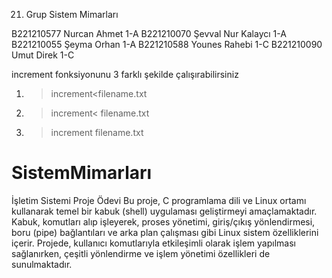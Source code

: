 21. Grup Sistem Mimarları

B221210577 Nurcan Ahmet 1-A
B221210070 Şevval Nur Kalaycı 1-A
B221210055 Şeyma Orhan 1-A
B221210588 Younes Rahebi 1-C
B221210090 Umut Direk 1-C

increment fonksiyonunu 3 farklı şekilde çalışırabilirsiniz
1) > increment<filename.txt
2) > increment< filename.txt
3) > increment filename.txt

# SistemMimarları
İşletim Sistemi Proje Ödevi
Bu proje, C programlama dili ve Linux ortamı kullanarak temel bir kabuk (shell) uygulaması geliştirmeyi amaçlamaktadır. Kabuk, komutları alıp işleyerek, proses yönetimi, giriş/çıkış yönlendirmesi, boru (pipe) bağlantıları ve arka plan çalışması gibi Linux sistem özelliklerini içerir. Projede, kullanıcı komutlarıyla etkileşimli olarak işlem yapılması sağlanırken, çeşitli yönlendirme ve işlem yönetimi özellikleri de sunulmaktadır.

